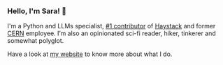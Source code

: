 ### Hello, I'm Sara! 👋

I'm a Python and LLMs specialist, [#1 contributor](https://github.com/deepset-ai/haystack/graphs/contributors) of [Haystack](https://haystack.deepset.ai/) and former [CERN](https://home.cern/) employee. I’m also an opinionated sci-fi reader, hiker, tinkerer and somewhat polyglot.

Have a look at [my website](https://www.zansara.dev/) to know more about what I do.
